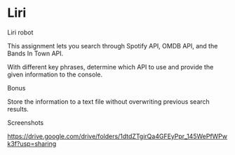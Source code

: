 # Liri
Liri robot 

This assignment lets you search through Spotify API, OMDB API, and the Bands In Town API.

With different key phrases, determine which API to use and provide the given information to the console. 


Bonus

Store the information to a text file without overwriting previous search results.


Screenshots 

https://drive.google.com/drive/folders/1dtdZTgirQa4GFEyPpr_145WePfWPwk3f?usp=sharing
